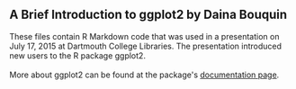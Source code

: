<h2> A Brief Introduction to ggplot2 by Daina Bouquin</h2> 
These files contain R Markdown code that was used in a presentation on July 17, 2015 at Dartmouth College Libraries. The presentation introduced new users to the R package ggplot2. 
<br></br>
More about ggplot2 can be found at the package's <a href="http://ggplot2.org/">documentation page</a>.




